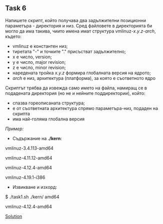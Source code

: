 ## Task 6

Напишете скрипт, който получава два задължителни позиционни параметъра - директория и низ. Сред файловете в директорията би
могло да има такива, чиито имена имат структура vmlinuz-*x*.*y*.*z*-*arch*, където:
* vmlinuz е константен низ;
* тиретата "-" и точките "." присъстват задължително;
* х е число, version;
* y е число, major revision;
* z е число, minor revision;
* наредената тройка *x.y.z* формира глобалната версия на ядрото;
* *arch* е низ, архитектура (платформа), за която е съответното ядро 

Скриптът трябва да извежда само името на файла, намиращ се в подадената директория (но не и нейните поддиректории), който:
* спазва гореописаната структура;
* е от съответната архитектура спрямо параметъра-низ, подаден на скрипта
* има най-голяма глобална версия

*Пример:*
* Съдържание на **./kern**:

vmlinuz-3.4.113-amd64

vmlinuz-4.11.12-amd64

vmlinuz-4.12.4-amd64

vmlinuz-4.19.1-i386

* Извикване и изхорд:

$ ./task1.sh ./kern/ amd64

vmlinuz-4.12.4-amd64

[Solution](https://github.com/Svetlin12/Linux-Shell/blob/master/FMITasks/Task6-Solution.sh)
